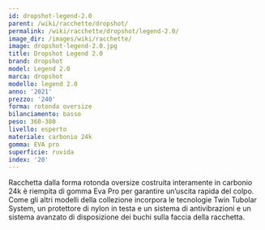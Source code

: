 ```yaml
---
id: dropshot-legend-2.0
parent: /wiki/racchette/dropshot/
permalink: /wiki/racchette/dropshot/legend-2.0/
image_dir: /images/wiki/racchette/
image: dropshot-legend-2.0.jpg
title: Dropshot Legend 2.0
brand: dropshot
model: Legend 2.0
marca: dropshot
modello: legend 2.0
anno: '2021'
prezzo: '240'
forma: rotonda oversize
bilanciamento: basso
peso: 360-380
livello: esperto
materiale: carbonio 24k
gomma: EVA pro
superficie: ruvida
index: '20'
---
```

Racchetta dalla forma rotonda oversize costruita interamente in carbonio 24k è riempita di gomma Eva Pro per garantire un’uscita rapida del colpo. Come gli altri modelli della collezione incorpora le tecnologie Twin Tubolar System, un protettore di nylon in testa e un sistema di antivibrazioni e un sistema avanzato di disposizione dei buchi sulla faccia della racchetta.